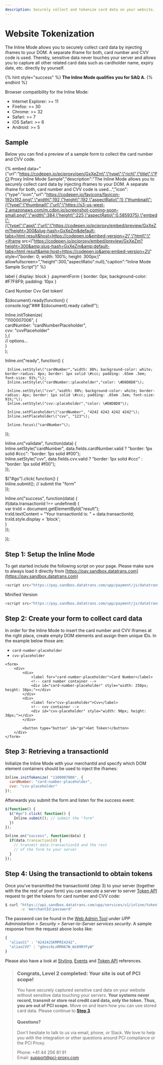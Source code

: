 ```yaml
---
description: Securely collect and tokenize card data on your website.
---
```


# Website Tokenization

The Inline Mode allows you to securely collect card data by injecting iframes to your DOM. A separate iframe for both, card number and CVV code is used. Thereby, sensitive data never touches your server and allows you to capture all other related card data such as cardholder name, expiry date, etc. directly by yourself.

{% hint style="success" %}
**The Inline Mode qualifies you for SAQ A.**
{% endhint %}

Browser compatibility for the Inline Mode:

* Internet Explorer: &gt;= 11 
* Firefox: &gt;= 30 
* Chrome: &gt;= 32 
* Safari: &gt;= 7 
* iOS Safari: &gt;= 6 
* Android: &gt;= 5

## Sample

Below you can find a preview of a sample form to collect the card number and CVV code.

{% embed data="{\"url\":\"https://codepen.io/pciproxy/pen/GxXeZm\",\"type\":\"rich\",\"title\":\"PCI Proxy Inline Mode Sample\",\"description\":\"The Inline Mode allows you to securely collect card data by injecting iframes to your DOM. A separate iframe for both, card number and CVV code is used...\",\"icon\":{\"type\":\"icon\",\"url\":\"https://codepen.io/favicons/favicon-192x192.png\",\"width\":192,\"height\":192,\"aspectRatio\":1},\"thumbnail\":{\"type\":\"thumbnail\",\"url\":\"https://s3-us-west-2.amazonaws.com/m.cdpn.io/screenshot-coming-soon-small.png\",\"width\":384,\"height\":225,\"aspectRatio\":0.5859375},\"embed\":{\"type\":\"app\",\"url\":\"https://codepen.io/pciproxy/embed/preview/GxXeZm?height=300&slug-hash=GxXeZm&default-tabs=html,result&host=https://codepen.io&embed-version=2\",\"html\":\"<iframe src=\\"https://codepen.io/pciproxy/embed/preview/GxXeZm?height=300&amp;slug-hash=GxXeZm&amp;default-tabs=html,result&amp;host=https://codepen.io&amp;embed-version=2\\" style=\\"border: 0; width: 100%; height: 300px;\\" allowfullscreen></iframe>\",\"height\":300,\"aspectRatio\":null},\"caption\":\"Inline Mode Sample Script\"}" %}



  label { display: block } .paymentForm { border: 0px; background-color: \#F7F8F9; padding: 10px }  

 Card Number Cvv Get token!

  
  
 $\(document\).ready\(function\(\) {  
   console.log\("\#\#\# $\(document\).ready called!"\);    
  
   Inline.initTokenize\(   
     "1100007006", {  
       cardNumber: "cardNumberPlaceholder",  
       cvv: "cvvPlaceholder"  
     },{  
       // options...            
     }      
   \);  
  
   Inline.on\("ready", function\(\) {  
  
     Inline.setStyle\("cardNumber","width: 80%; background-color: white; border-radius: 4px; border: 1px solid \#ccc; padding: .65em .5em; font-size: 91%;"\);  
     Inline.setStyle\("cardNumber::placeholder","color: \#D8D8D8"\);  
  
     Inline.setStyle\("cvv","width: 80%; background-color: white; border-radius: 4px; border: 1px solid \#ccc; padding: .65em .5em; font-size: 91%;"\);  
     Inline.setStyle\("cvv::placeholder","color: \#D8D8D8"\);  
  
     Inline.setPlaceholder\("cardNumber", "4242 4242 4242 4242"\);  
     Inline.setPlaceholder\("cvv", "123"\);  
  
     Inline.focus\("cardNumber"\);  
   }\);  
  
   Inline.on\("validate", function\(data\) {  
     Inline.setStyle\("cardNumber", data.fields.cardNumber.valid ? "border: 1px solid \#ccc": "border: 1px solid \#f00"\);  
     Inline.setStyle\("cvv", data.fields.cvv.valid ? "border: 1px solid \#ccc" : "border: 1px solid \#f00"\);  
   }\);  
  
  
   $\("\#go"\).click\( function\(\) {  
     Inline.submit\(\); // submit the "form"    
   }\);  
  
   Inline.on\("success", function\(data\) {  
     if\(data.transactionId !== undefined\) {  
       var trxId = document.getElementById\("result"\);  
       trxId.textContent = "Your transactionId is: " + data.transactionId;  
       trxId.style.display = 'block';  
     }  
   }\);  
  
 }\);  
  
  
  
 

## Step 1: Setup the Inline Mode

To get started include the following script on your page. Please make sure to always load it directly from [https://pay.sandbox.datatrans.com](https://pay.sandbox.datatrans.com)

```javascript
<script src="https://pay.sandbox.datatrans.com/upp/payment/js/datatrans-inline-1.0.0.js"></script>
```

Minified Version

```javascript
<script src="https://pay.sandbox.datatrans.com/upp/payment/js/datatrans-inline-1.0.0.min.js"></script>
```

## Step 2: Create your form to collect card data

In order for the Inline Mode to insert the card number and CVV iframes at the right place, create empty DOM elements and assign them unique IDs. In the example below those are:

* `card-number-placeholder`
* `cvv-placeholder`

```markup
<form>
    <div>
        <div>
            <label for="card-number-placeholder">Card Number</label>
            <!-- card number container -->
            <div id="card-number-placeholder" style="width: 250px; height: 38px;"></div>
        </div>
        <div>
            <label for="cvv-placeholder">Cvv</label>
            <!-- cvv container -->
            <div id="cvv-placeholder" style="width: 90px; height: 38px;"></div>
        </div>

        <button type="button" id="go">Get Token!</button>
    </div>
</form>
```

## Step 3: Retrieving a transactionId

Initialize the Inline Mode with your merchantId and specify which DOM element containers should be used to inject the iframes:

```javascript
Inline.initTokenize( "1100007006", {
  cardNumber: "card-number-placeholder", 
  cvv: "cvv-placeholder"                
});
```

Afterwards you submit the form and listen for the success event:

```javascript
$(function() {
  $("#go").click( function() {
    Inline.submit(); // submit the "form"
  })
});

Inline.on("success", function(data) {
  if(data.transactionId) {
    // transmit data.transactionId and the rest
    // of the form to your server    
  }
});
```

## Step 4: Using the transactionId to obtain tokens

Once you've transmitted the transactionId \(step 3\) to your server \(together with the the rest of your form\) you can execute a server to server [Token API]() request to get the tokens for card number and CVV code:

```bash
$ curl "https://api.sandbox.datatrans.com/upp/services/v1/inline/token?transactionId=170419151426624571" \
       -u 'merchantId:password'
```

The password can be found in the [Web Admin Tool](https://admin.sandbox.datatrans.com) under _UPP Administartion &gt; Security &gt; Server-to-Server services security_. A sample response from the request above looks like:

```javascript
{
  "aliasCC" : "424242SKMPRI4242",
  "aliasCVV" : "gOnsckLxRMO67W_Wz89RYFyW"
}
```

Please also have a look at [Styling](initialization-and-styling.md), [Events](events.md) and [Token API]() references.

> ### Congrats, Level 2 completed: Your site is out of PCI scope!
>
> You have securely captured sensitive card data on your website without sensitive data touching your servers. **Your systems never record, transmit or store real credit card data, only the token.** **Thus, you are out of PCI scope.** Move on and learn how you can use stored card data. Please continue to [**Step 3**](../../use-stored-cards/).
>
> #### Questions?
>
> Don't hesitate to talk to us via email, phone, or Slack. We love to help you with the integration or other questions around PCI compliance or the PCI Proxy.
>
> Phone: +41 44 256 81 91  
> Email: [support@pci-proxy.com](mailto:support@pci-proxy.com)

